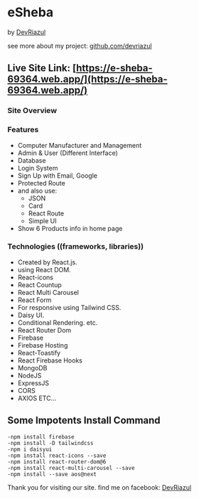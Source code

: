 # eSheba
by [DevRiazul](https://www.facebook.com/devriazul)

see more about my project: [github.com/devriazul](https://www.github.com/devriazul)
## Live Site Link: [https://e-sheba-69364.web.app/](https://e-sheba-69364.web.app/)

### Site Overview

### Features
- Computer Manufacturer and Management
- Admin & User (Different Interface)
- Database
- Login System
- Sign Up with Email, Google
- Protected Route
- and also use:
  - JSON
  - Card
  - React Route
  - Simple UI
- Show 6 Products info in home page

### Technologies ((frameworks, libraries))
- Created by React.js.
- using React DOM.
- React-icons
- React Countup
- React Multi Carousel
- React Form
- For responsive using Tailwind CSS.
- Daisy UI.
- Conditional Rendering. etc.
- React Router Dom
- Firebase
- Firebase Hosting
- React-Toastify
- React Firebase Hooks
- MongoDB
- NodeJS
- ExpressJS
- CORS
- AXIOS
ETC...

## Some Impotents Install Command
    -npm install firebase
    -npm install -D tailwindcss
    -npm i daisyui
    -npm install react-icons --save
    -npm install react-router-dom@6
    -npm install react-multi-carousel --save
    -npm install --save aos@next

Thank you for visiting our site.
find me on facebook: [DevRiazul](https://www.facebook.com/devriazul)  
    

